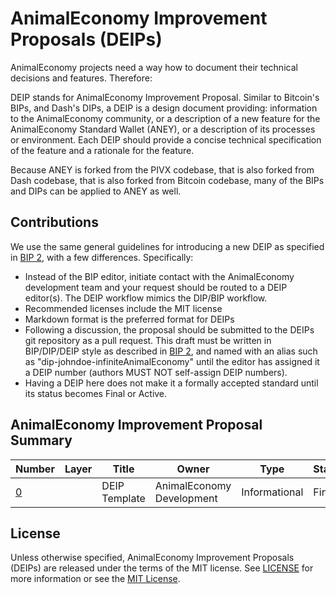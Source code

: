 # AnimalEconomy Improvement Proposals (DEIPs)

AnimalEconomy projects need a way how to document their technical decisions and features. Therefore:

DEIP stands for AnimalEconomy Improvement Proposal. Similar to Bitcoin's BIPs, and Dash's DIPs, a DEIP is a design document providing: information to the AnimalEconomy community, or a description of a new feature for the AnimalEconomy Standard Wallet (ANEY), or a description of its processes or environment. Each DEIP should provide a concise technical specification of the feature and a rationale for the feature.

Because ANEY is forked from the PIVX codebase, that is also forked from Dash codebase, that is also forked from Bitcoin codebase, many of the BIPs and DIPs can be applied to ANEY as well. 

## Contributions

We use the same general guidelines for introducing a new DEIP as specified in [BIP 2](https://github.com/bitcoin/bips/blob/master/bip-0002.mediawiki), with a few differences. Specifically:

* Instead of the BIP editor, initiate contact with the AnimalEconomy development team and your request should be routed to a DEIP editor(s). The DEIP workflow mimics the DIP/BIP workflow.
* Recommended licenses include the MIT license
* Markdown format is the preferred format for DEIPs
* Following a discussion, the proposal should be submitted to the DEIPs git repository as a pull request. This draft must be written in BIP/DIP/DEIP style as described in [BIP 2](https://github.com/bitcoin/bips/blob/master/bip-0002.mediawiki), and named with an alias such as "dip-johndoe-infiniteAnimalEconomy" until the editor has assigned it a DEIP number (authors MUST NOT self-assign DEIP numbers).
* Having a DEIP here does not make it a formally accepted standard until its status becomes Final or Active.

## AnimalEconomy Improvement Proposal Summary

Number | Layer | Title | Owner | Type | Status
--- | --- | --- | --- | --- | ---
[0](DEIP0000.md) |  | DEIP Template | AnimalEconomy Development | Informational | Final

## License

Unless otherwise specified, AnimalEconomy Improvement Proposals (DEIPs) are released under the terms of the MIT license. See [LICENSE](LICENSE) for more information or see the [MIT License](https://opensource.org/licenses/MIT).
